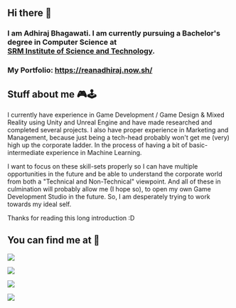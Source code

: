 ## Hi there 👋
### I am Adhiraj Bhagawati. I am currently pursuing a Bachelor's degree in Computer Science at <br><a href="https://www.srmist.edu.in/">SRM Institute of Science and Technology</a>.</br>
### My Portfolio: https://reanadhiraj.now.sh/

## Stuff about me 🎮🕹
I currently have experience in Game Development / Game Design & Mixed Reality using Unity and Unreal Engine and have made researched and completed several projects.
I also have proper experience in Marketing and Management, because just being a tech-head probably won't get me (very) high up the corporate ladder. In the process of having a bit of basic-intermediate experience in Machine Learning.

I want to focus on these skill-sets properly so I can have multiple opportunities in the future and be able to understand the corporate world from both a "Technical and Non-Technical" viewpoint.
And all of these in culmination will probably allow me (I hope so), to open my own Game Development Studio in the future. So, I am desperately trying to work towards my ideal self.

Thanks for reading this long introduction :D 


## You can find me at 👨
<p>
<a href="https://www.linkedin.com/in/adhiraj-bhagawati-b86426149/">
<img src="https://img.shields.io/badge/linkedin-%233776AB.svg?&style=for-the-badge&logo=linkedin&logoColor=white" />
</a>
</p>

<p>
<a href="https://steamcommunity.com/profiles/76561198855310855/">
<img src="https://img.shields.io/badge/Steam-play%20with%20me-%23000000.svg?&style=for-the-badge&logo=steam" /> 
</a>
</p>

<p>
<a href="https://twitter.com/AlexAdhiraj">
<img src="https://img.shields.io/badge/twitter-follow%20me-%233498DB.svg?&style=for-the-badge&logo=twitter" /> 
</a>
</p>

<p>
<a href="https://www.instagram.com/reanschwarzer/">
<img src="https://img.shields.io/badge/instagram-follow%20me-%23E4405F.svg?&style=for-the-badge&logo=instagram" /> 
</a>
</p>


<!--
**ReanSchwarzer1/ReanSchwarzer1** is a ✨ _special_ ✨ repository because its `README.md` (this file) appears on your GitHub profile.


Here are some ideas to get you started:

- 🔭 I’m currently working on ...
- 🌱 I’m currently learning ...
- 👯 I’m looking to collaborate on ...
- 🤔 I’m looking for help with ...
- 💬 Ask me about ...
- 📫 How to reach me: ...
- 😄 Pronouns: ...
- ⚡ Fun fact: ...
-->
